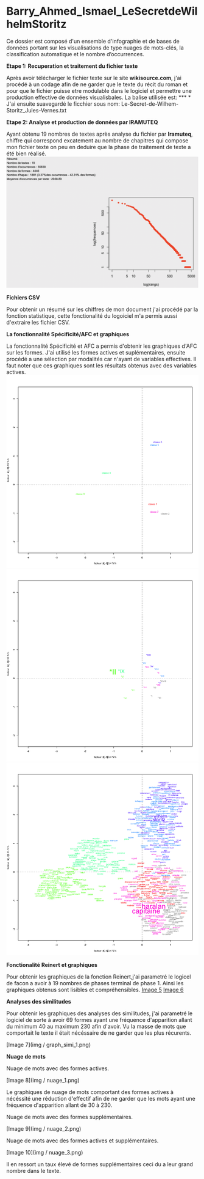 # Barry_Ahmed_Ismael_LeSecretdeWilhelmStoritz

Ce dossier est composé d'un ensemble d'infographie et de bases de données portant sur les visualisations de type nuages de mots-clés, la classification automatique et le nombre d’occurrences.

**Etape 1: Recuperation et traitement du fichier texte**


Après avoir télécharger le fichier texte sur le site **wikisource.com**, j'ai procédé à un codage afin de ne garder que le texte du récit du roman et pour que le fichier puisse etre modulable dans le logiciel et permettre une production effective de données visualisbales. La balise utilisée est: *** *
J'ai ensuite suavegardé le ficchier sous nom: Le-Secret-de-Wilhem-Storitz_Jules-Vernes.txt

**Etape 2:  Analyse et production de données par IRAMUTEQ**

Ayant obtenu 19 nombres de textes après analyse du fichier par **Iramuteq**, chiffre qui correspond excatement au nombre de chapitres qui compose mon fichier texte on peu en deduire que la phase de traitement de texte a été bien réalisé.
![Image 1](img/statistique.png)

**Fichiers CSV** 

Pour obtenir un résumé sur les chiffres de mon document j'ai procédé par la fonction statistique, cette fonctionalité du logoiciel m'a permis aussi d'extraire les fichier CSV.

**La fonctionnalité Spécificité/AFC et graphiques**

La fonctionnalité Spécificité et AFC a permis d'obtenir les graphiques d'AFC sur les formes. J'ai utilisé les formes actives et suplémentaires, ensuite procédé a une sélection par modalités car n'ayant de variables effectives. Il faut noter que ces graphiques sont les résultats obtenus avec des variables actives.
![Image 2](img/AFC2DCL.png)
![Image 3](img/AFC2DEL.png)
![Image 4](img/AFC2DL.png)

**Fonctionalité Reinert et graphiques**

Pour obtenir les graphiques de la fonction Reinert,j'ai parametré le logicel de facon a avoir à 19 nombres de phases terminal de phase 1. Ainsi les graphiques obtenus sont lisibles et compréhensibles.
[Image 5](img/endrogramme_1.png)
[Image 6](img/dendrogramme_2.png)

**Analyses des similitudes**

Pour obtenir les graphiques des analyses des similitudes, j'ai parametré le logiciel de sorte à avoir 69 formes ayant une fréquence d'apparition allant du minimum 40 au maximum 230 afin d'avoir. Vu la masse de mots que comportait le texte il était nécéssaire de ne garder que les plus récurents.

[Image 7](img / graph_simi_1.png)

**Nuage de mots**

Nuage de mots avec des formes actives.

[Image 8](img / nuage_1.png)

Le graphiques de nuage de mots comportant des formes actives à nécéssité une réduction d'effectif afin de ne garder que les mots ayant une fréquence d'apparition allant de 30 à 230.

Nuage de mots avec des formes supplémentaires.

[Image 9](img / nuage_2.png)

Nuage de mots avec des formes actives et supplémentaires.

[Image 10](img / nuage_3.png)

Il en ressort un taux élevé de formes supplémentaires ceci du a leur grand nombre dans le texte.
